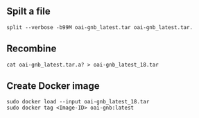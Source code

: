 ## Spilt a file
```
split --verbose -b99M oai-gnb_latest.tar oai-gnb_latest.tar.
```
## Recombine
```
cat oai-gnb_latest.tar.a? > oai-gnb_latest_18.tar
```
## Create Docker image
```
sudo docker load --input oai-gnb_latest_18.tar
sudo docker tag <Image-ID> oai-gnb:latest
```

